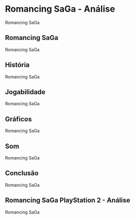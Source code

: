 ---
---

# Romancing SaGa - Análise

Romancing SaGa

## Romancing SaGa

Romancing SaGa

## História

Romancing SaGa

## Jogabilidade

Romancing SaGa

## Gráficos

Romancing SaGa

## Som

Romancing SaGa

## Conclusão

Romancing SaGa

## Romancing SaGa PlayStation 2 - Análise

Romancing SaGa
